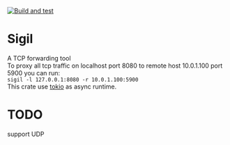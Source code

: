 [![Build and test](https://github.com/HeilAsuka/Sigil/actions/workflows/build-and-test.yaml/badge.svg)](https://github.com/HeilAsuka/Sigil/actions/workflows/build-and-test.yaml)

# Sigil

A TCP forwarding tool   
To proxy all tcp traffic on localhost port 8080 to remote host 10.0.1.100 port 5900 you can run:   
```sigil -l 127.0.0.1:8080 -r 10.0.1.100:5900```   
This crate use [tokio](https://github.com/tokio-rs/tokio) as async runtime.

# TODO

support UDP
